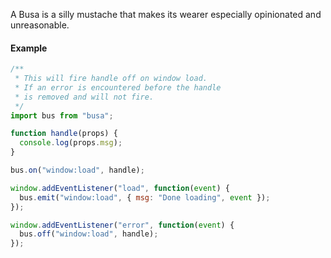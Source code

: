 A Busa is a silly mustache that makes its wearer especially opinionated and unreasonable.

#### Example

```javascript
/**
 * This will fire handle off on window load.
 * If an error is encountered before the handle
 * is removed and will not fire.
 */
import bus from "busa";

function handle(props) {
  console.log(props.msg);
}

bus.on("window:load", handle);

window.addEventListener("load", function(event) {
  bus.emit("window:load", { msg: "Done loading", event });
});

window.addEventListener("error", function(event) {
  bus.off("window:load", handle);
});
```
